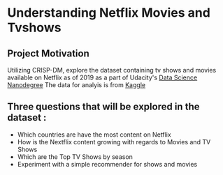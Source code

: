 # Understanding Netflix Movies and Tvshows 
## Project Motivation 
Utilizing CRISP-DM, explore the dataset containing tv shows and movies available on Netflix as of 2019 as a part of Udacity's [Data Science Nanodegree](https://in.udacity.com/course/data-scientist-nanodegree--nd025) 
The data for analyis is from [Kaggle](https://www.kaggle.com/shivamb/netflix-shows)
## Three questions that will be explored in the dataset :
* Which countries are have the most content on Netflix
* How is the Nextflix content growing with regards to Movies and TV Shows
* Which are the Top TV Shows by season 
* Experiment with a simple recommender for shows and movies 
